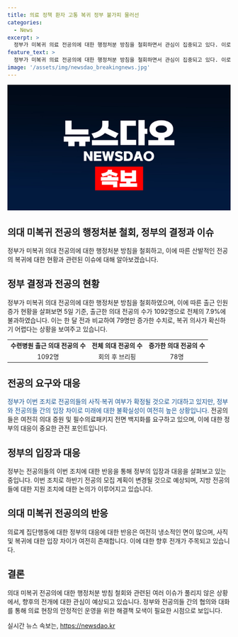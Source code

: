 ```yaml
---
title: 의료 정책 환자 고통 복귀 정부 불가피 물러선
categories:
  - News
excerpt: >
  정부가 미복귀 의료 전공의에 대한 행정처분 방침을 철회하면서 관심이 집중되고 있다. 이로 인해 다소 정상화된 의료 체계에도 여전히 의대 증원과 의료패키지 백지화에 대한 요구로 인한 대립이 이어지며, 전공의의 실제 복귀 가능성은 불투명하다. 정부는 전공의들의 사직 및 복귀 여부가 확정될 것으로 예상하고, 수련병원들은 하반기 전공의를 모집할 계획이지만, 전공의들의 반발과 냉소적인 반응이 여전히 존재하고 있다.
feature_text: >
  정부가 미복귀 의료 전공의에 대한 행정처분 방침을 철회하면서 관심이 집중되고 있다. 이로 인해 다소 정상화된 의료 체계에도 여전히 의대 증원과 의료패키지 백지화에 대한 요구로 인한 대립이 이어지며, 전공의의 실제 복귀 가능성은 불투명하다. 정부는 전공의들의 사직 및 복귀 여부가 확정될 것으로 예상하고, 수련병원들은 하반기 전공의를 모집할 계획이지만, 전공의들의 반발과 냉소적인 반응이 여전히 존재하고 있다.
image: '/assets/img/newsdao_breakingnews.jpg'
---
```


<p><img src="/assets/img/newsdao_breakingnews.jpg" alt="koreaapp 속보" /></p>

<h2 data-ke-size="size26">의대 미복귀 전공의 행정처분 철회, 정부의 결정과 이슈</h2>

<p data-ke-size="size16">정부가 미복귀 의대 전공의에 대한 행정처분 방침을 철회하고, 이에 따른 산발적인 전공의 복귀에 대한 현황과 관련된 이슈에 대해 알아보겠습니다.</p>

<h2 data-ke-size="size23">정부 결정과 전공의 현황</h2>

<p data-ke-size="size16">정부가 미복귀 의대 전공의에 대한 행정처분 방침을 철회하였으며, 이에 따른 출근 인원 증가 현황을 살펴보면 5일 기준, 출근한 의대 전공의 수가 1092명으로 전체의 7.9%에 불과하였습니다. 이는 한 달 전과 비교하여 79명만 증가한 수치로, 복귀 의사가 확신하기 어렵다는 상황을 보여주고 있습니다.</p>

<table>
    <tr>
        <td style="text-align: center; height: 17px;"><b>수련병원 출근 의대 전공의 수</b></td>
        <td style="text-align: center; height: 17px;"><b>전체 의대 전공의 수</b></td>
        <td style="text-align: center; height: 17px;"><b>증가한 의대 전공의 수</b></td>
    </tr>
    <tr>
        <td style="text-align: center; height: 17px;">1092명</td>
        <td style="text-align: center; height: 17px;">회의 후 브리핑</td>
        <td style="text-align: center; height: 17px;">78명</td>
    </tr>
</table>

<h2 data-ke-size="size23">전공의 요구와 대응</h2>

<p data-ke-size="size16"><span style="color: #1a5490;">정부가 이번 조치로 전공의들의 사직·복귀 여부가 확정될 것으로 기대하고 있지만, 정부와 전공의들 간의 입장 차이로 미래에 대한 불확실성이 여전히 높은 상황입니다.</span> 전공의들은 여전히 의대 증원 및 필수의료패키지 전면 백지화를 요구하고 있으며, 이에 대한 정부의 대응이 중요한 관전 포인트입니다.</p>

<h2 data-ke-size="size23">정부의 입장과 대응</h2>

<p data-ke-size="size16">정부는 전공의들의 이번 조치에 대한 반응을 통해 정부의 입장과 대응을 살펴보고 있는 중입니다. 이번 조치로 하반기 전공의 모집 계획이 변경될 것으로 예상되며, 지방 전공의들에 대한 지원 조치에 대한 논의가 이루어지고 있습니다.</p>

<h2 data-ke-size="size23">의대 미복귀 전공의의 반응</h2>

<p data-ke-size="size16">의료계 집단행동에 대한 정부의 대응에 대한 반응은 여전히 냉소적인 면이 많으며, 사직 및 복귀에 대한 입장 차이가 여전히 존재합니다. 이에 대한 향후 전개가 주목되고 있습니다.</p>

<h2 data-ke-size="size23">결론</h2>

<p data-ke-size="size16">의대 미복귀 전공의에 대한 행정처분 방침 철회와 관련된 여러 이슈가 풀리지 않은 상황에서, 향후의 전개에 대한 관심이 예상되고 있습니다. 정부와 전공의들 간의 협의와 대화를 통해 의료 현장의 안정적인 운영을 위한 해결책 모색이 필요한 시점으로 보입니다.</p>
실시간 뉴스 속보는, <a href="https://newsdao.kr" rel="dofollow">https://newsdao.kr</a>


